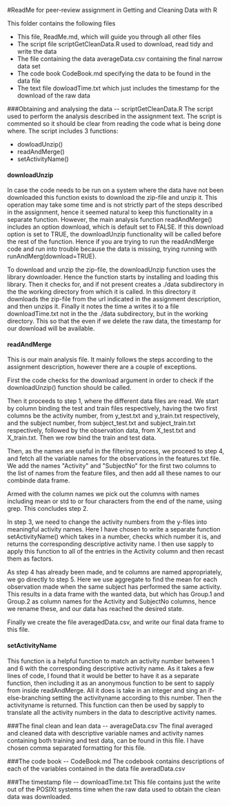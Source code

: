 #ReadMe for peer-review assignment in Getting and Cleaning Data with R

This folder contains the following files
* This file, ReadMe.md, which will guide you through all other files
* The script file scriptGetCleanData.R used to download, read tidy and write the data
* The file containing the data averageData.csv containing the final narrow data set
* The code book CodeBook.md specifying the data to be found in the data file
* The text file dowloadTime.txt which just includes the timestamp for the download of the raw data

###Obtaining and analysing the data -- scriptGetCleanData.R
The script used to perform the analysis described in the assignment text. The script is commented so it should be clear from reading the code what is being done where. The script includes 3 functions:
* dowloadUnzip() 
* readAndMerge()
* setActivityName()

#### downloadUnzip
In case the code needs to be run on a system where the data have not been downloaded this function exists to download the zip-file and unzip it. This operation may take some time and is not strictly part of the steps described in the assignment, hence it seemed natural to keep this functionality in a separate function. However, the main analysis function readAndMerge() includes an option download, which is default set to FALSE. If this download option is set to TRUE, the downloadUnzip functionality will be called before the rest of the function. Hence if you are trying to run the readAndMerge code and run into trouble because the data is missing, trying running with runAndMerg(download=TRUE).

To download and unzip the zip-file, the downloadUnzip function uses the library downloader. Hence the function starts by installing and loading this library. Then it checks for, and if not present creates a ./data subdirectory in the the working directory from which it is called. In this directory it downloads the zip-file from the url indicated in the assignment description, and then unzips it. Finally it notes the time a writes it to a file downloadTime.txt not in the the ./data subdirectory, but in the working directory. This so that the even if we delete the raw data, the timestamp for our download will be available.

#### readAndMerge
This is our main analysis file. It mainly follows the steps according to the assignment description, however there are a couple of exceptions. 

First the code checks for the download argument in order to check if the downloadUnzip() function should be called.

Then it proceeds to step 1, where the different data files are read. We start by column binding the test and train files respectively, having the two first columns be the activity number, from y\_test.txt and y\_train.txt respectively, and the subject number, from subject\_test.txt and subject\_train.txt respectively, followed by the observation data, from X\_test.txt and X\_train.txt. Then we row bind the train and test data. 

Then, as the names are useful in the filtering process, we proceed to step 4, and fetch all the variable names for the observations in the features.txt file. We add the names "Activity" and "SubjectNo" for the first two columns to the list of names from the feature files, and then add all these names to our combinde data frame.

Armed with the column names we pick out the columns with names including mean or std to or four characters from the end of the name, using grep. This concludes step 2.

In step 3, we need to change the activity numbers from the y-files into meaningful activity names. Here I have chosen to write a separate function setActivityName() which takes in a number, checks which number it is, and returns the corresponding descriptive activity name. I then use sapply to apply this function to all of the entries in the Activity column and then recast them as factors. 

As step 4 has already been made, and te columns are named appropriately, we go directly to step 5. Here we use aggregate to find the mean for each observation made when the same subject has performed the same activity. This results in a data frame with the wanted data, but which has Group.1 and Group.2 as column names for the Activity and SubjectNo columns, hence we rename these, and our data has reached the desired state. 

Finally we create the file averagedData.csv, and write our final data frame to this file.


#### setActivityName
This function is a helpful function to match an activity number between 1 and 6 with the corresponding descriptive activity name. As it takes a few lines of code, I found that it would be better to have it as a separate function, then including it as an anonymous function to be sent to sapply from inside readAndMerge. All it does is take in an integer and sing an if-else-branching setting the activityname according to this number. Then the activityname is returned. This function can then be used by sapply to translate all the activity numbers in the data to descriptive activity names.

###The final clean and lean data -- averageData.csv
The final averaged and cleaned data with descriptive variable names and activity names containing both training and test data, can be found in this file. I have chosen comma separated formatting for this file.

###The code book -- CodeBook.md
The codebook contains descriptions of each of the variables contained in the data file averadData.csv

###The timestamp file -- downloadTime.txt
This file contains just the write out of the POSIXt systems time when the raw data used to obtain the clean data was downloaded.
